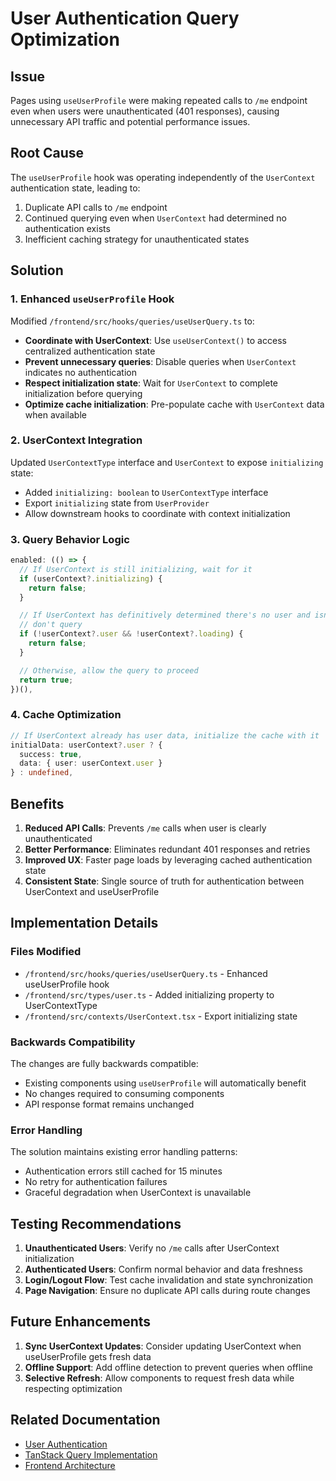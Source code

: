 # User Authentication Query Optimization

## Issue

Pages using `useUserProfile` were making repeated calls to `/me` endpoint even when users were unauthenticated (401 responses), causing unnecessary API traffic and potential performance issues.

## Root Cause

The `useUserProfile` hook was operating independently of the `UserContext` authentication state, leading to:

1. Duplicate API calls to `/me` endpoint
2. Continued querying even when `UserContext` had determined no authentication exists
3. Inefficient caching strategy for unauthenticated states

## Solution

### 1. Enhanced `useUserProfile` Hook

Modified `/frontend/src/hooks/queries/useUserQuery.ts` to:

- **Coordinate with UserContext**: Use `useUserContext()` to access centralized authentication state
- **Prevent unnecessary queries**: Disable queries when `UserContext` indicates no authentication
- **Respect initialization state**: Wait for `UserContext` to complete initialization before querying
- **Optimize cache initialization**: Pre-populate cache with `UserContext` data when available

### 2. UserContext Integration

Updated `UserContextType` interface and `UserContext` to expose `initializing` state:

- Added `initializing: boolean` to `UserContextType` interface
- Export `initializing` state from `UserProvider`
- Allow downstream hooks to coordinate with context initialization

### 3. Query Behavior Logic

```typescript
enabled: (() => {
  // If UserContext is still initializing, wait for it
  if (userContext?.initializing) {
    return false;
  }

  // If UserContext has definitively determined there's no user and isn't loading,
  // don't query
  if (!userContext?.user && !userContext?.loading) {
    return false;
  }

  // Otherwise, allow the query to proceed
  return true;
})(),
```

### 4. Cache Optimization

```typescript
// If UserContext already has user data, initialize the cache with it
initialData: userContext?.user ? {
  success: true,
  data: { user: userContext.user }
} : undefined,
```

## Benefits

1. **Reduced API Calls**: Prevents `/me` calls when user is clearly unauthenticated
2. **Better Performance**: Eliminates redundant 401 responses and retries
3. **Improved UX**: Faster page loads by leveraging cached authentication state
4. **Consistent State**: Single source of truth for authentication between UserContext and useUserProfile

## Implementation Details

### Files Modified

- `/frontend/src/hooks/queries/useUserQuery.ts` - Enhanced useUserProfile hook
- `/frontend/src/types/user.ts` - Added initializing property to UserContextType
- `/frontend/src/contexts/UserContext.tsx` - Export initializing state

### Backwards Compatibility

The changes are fully backwards compatible:

- Existing components using `useUserProfile` will automatically benefit
- No changes required to consuming components
- API response format remains unchanged

### Error Handling

The solution maintains existing error handling patterns:

- Authentication errors still cached for 15 minutes
- No retry for authentication failures
- Graceful degradation when UserContext is unavailable

## Testing Recommendations

1. **Unauthenticated Users**: Verify no `/me` calls after UserContext initialization
2. **Authenticated Users**: Confirm normal behavior and data freshness
3. **Login/Logout Flow**: Test cache invalidation and state synchronization
4. **Page Navigation**: Ensure no duplicate API calls during route changes

## Future Enhancements

1. **Sync UserContext Updates**: Consider updating UserContext when useUserProfile gets fresh data
2. **Offline Support**: Add offline detection to prevent queries when offline
3. **Selective Refresh**: Allow components to request fresh data while respecting optimization

## Related Documentation

- [User Authentication](USER_AUTHENTICATION.md)
- [TanStack Query Implementation](TANSTACK_QUERY_IMPLEMENTATION.md)
- [Frontend Architecture](FRONTEND_ARCHITECTURE.md)

